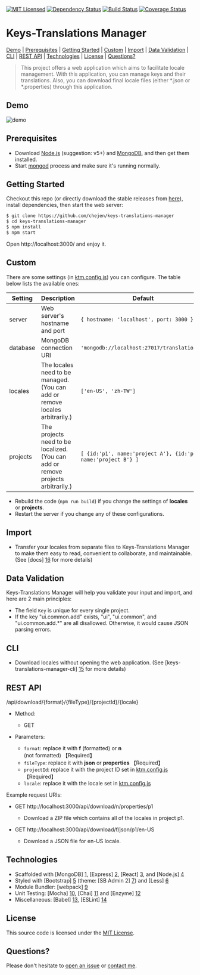 [![MIT Licensed][license-image]][license-url]
[![Dependency Status][dependency-image]][dependency-url]
[![Build Status][travis-image]][travis-url]
[![Coverage Status][codecov-image]][codecov-url]

[license-image]: https://img.shields.io/badge/license-MIT-blue.svg
[license-url]: https://github.com/chejen/keys-translations-manager/blob/master/LICENSE
[dependency-image]: https://david-dm.org/chejen/keys-translations-manager.svg
[dependency-url]: https://david-dm.org/chejen/keys-translations-manager
[travis-image]: https://img.shields.io/travis/chejen/keys-translations-manager.svg
[travis-url]: https://travis-ci.org/chejen/keys-translations-manager
[codecov-image]: https://codecov.io/github/chejen/keys-translations-manager/coverage.svg?branch=master
[codecov-url]: https://codecov.io/github/chejen/keys-translations-manager?branch=master


# Keys-Translations Manager

[Demo](#demo) |
[Prerequisites](#prerequisites) |
[Getting Started](#getting-started) |
[Custom](#custom) |
[Import](#import) |
[Data Validation](#data-validation) |
[CLI](#cli) |
[REST API](#rest-api) |
[Technologies](#technologies) |
[License](#license) |
[Questions?](#questions)

> This project offers a web application which aims to facilitate locale management. With this application, you can manage keys and their translations. Also, you can download final locale files (either *.json or *.properties) through this application.


## Demo
![demo](https://cloud.githubusercontent.com/assets/14872888/13722929/33d4bd16-e890-11e5-87ea-8809f7a9f81d.gif)


## Prerequisites
* Download [Node.js](https://nodejs.org/en/) (suggestion: v5+) and [MongoDB](https://www.mongodb.org/), and then get them installed.
* Start [mongod](https://docs.mongodb.org/manual/tutorial/manage-mongodb-processes/) process and make sure it's running normally.


## Getting Started
Checkout this repo (or directly download the stable releases from [here](https://github.com/chejen/keys-translations-manager/releases)), install dependencies, then start the web server:
```sh
$ git clone https://github.com/chejen/keys-translations-manager
$ cd keys-translations-manager
$ npm install
$ npm start
```
Open http://localhost:3000/ and enjoy it.


## Custom
There are some settings (in [ktm.config.js](./ktm.config.js)) you can configure. The table below lists the available ones:

| **Setting** | **Description** |**Default**|
|----------|-------|---|
|  server  |   Web server's hostname and port    | ```{ hostname: 'localhost', port: 3000 }```  |
|  database  |   MongoDB connection URI    | ```'mongodb://localhost:27017/translationdb'```  |
|  locales  |   The locales need to be managed. (You can add or remove locales arbitrarily.)    | ```['en-US', 'zh-TW']```  |
|  projects  |   The projects need to be localized. (You can add or remove projects arbitrarily.)    | ```[ {id:'p1', name:'project A'}, {id:'p2', name:'project B'} ]```  |

* Rebuild the code (```npm run build```) if you change the settings of **locales** or **projects**.
* Restart the server if you change any of these configurations.


## Import
* Transfer your locales from separate files to Keys-Translations Manager to make them easy to read, convenient to collaborate, and maintainable. (See [docs] [16] for more details)


## Data Validation
Keys-Translations Manager will help you validate your input and import, and here are 2 main principles:
* The field `Key` is unique for every single project.
* If the key "ui.common.add" exists, "ui", "ui.common", and "ui.common.add.*" are all disallowed. Otherwise, it would cause JSON parsing errors.


## CLI
* Download locales without opening the web application. (See [keys-translations-manager-cli] [15] for more details)


## REST API
/api/download/{format}/{fileType}/{projectId}/{locale}

* Method:
  * GET

* Parameters:
  * `format`: replace it with **f** (formatted) or **n** (not formatted) 【Required】
  * `fileType`: replace it with **json** or **properties** 【Required】
  * `projectId`: replace it with the project ID set in [ktm.config.js](https://github.com/chejen/keys-translations-manager/blob/master/ktm.config.js) 【Required】
  * `locale`: replace it with the locale set in [ktm.config.js](https://github.com/chejen/keys-translations-manager/blob/master/ktm.config.js)

Example request URIs:

* GET http://localhost:3000/api/download/n/properties/p1
  * Download a ZIP file which contains all of the locales in project p1.

* GET http://localhost:3000/api/download/f/json/p1/en-US
  * Download a JSON file for en-US locale.


## Technologies
* Scaffolded with [MongoDB] [1], [Express] [2], [React] [3], and [Node.js] [4]
* Styled with [Bootstrap] [5] (theme: [SB Admin 2] [7]) and [Less] [6]
* Module Bundler: [webpack] [9]
* Unit Testing: [Mocha] [10], [Chai] [11] and [Enzyme] [12]
* Miscellaneous: [Babel] [13], [ESLint] [14]


## License
This source code is licensed under the [MIT License](http://www.opensource.org/licenses/MIT).


## Questions?
Please don't hesitate to [open an issue](https://github.com/chejen/keys-translations-manager/issues/new) or [contact me](mailto:jkopre.qek@gmail.com).


[1]: https://www.mongodb.org/
[2]: http://expressjs.com/
[3]: https://facebook.github.io/react/
[4]: https://nodejs.org/en/
[5]: http://getbootstrap.com/
[6]: http://lesscss.org/
[7]: http://startbootstrap.com/template-overviews/sb-admin-2/
[8]: http://formatjs.io/react/
[9]: https://webpack.github.io/
[10]: https://mochajs.org/
[11]: http://chaijs.com/
[12]: http://airbnb.io/enzyme/
[13]: https://babeljs.io/
[14]: http://eslint.org/
[15]: https://github.com/chejen/keys-translations-manager/tree/master/packages/keys-translations-manager-cli
[16]: https://github.com/chejen/keys-translations-manager/tree/master/docs/
